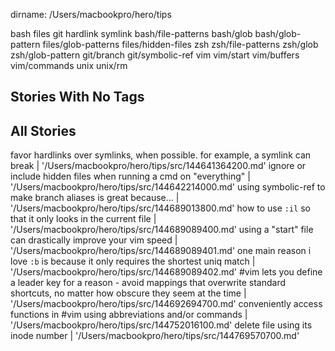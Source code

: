 dirname: /Users/macbookpro/hero/tips

bash files git hardlink symlink bash/file-patterns bash/glob bash/glob-pattern files/glob-patterns files/hidden-files zsh zsh/file-patterns zsh/glob zsh/glob-pattern git/branch git/symbolic-ref vim vim/start vim/buffers vim/commands unix unix/rm 

 Stories With No Tags
----------------------



All Stories
-----------

  favor hardlinks over symlinks, when possible.  for example, a symlink can break | '/Users/macbookpro/hero/tips/src/144641364200.md'
  ignore or include hidden files when running a cmd on "everything" | '/Users/macbookpro/hero/tips/src/144642214000.md'
  using symbolic-ref to make branch aliases is great because... | '/Users/macbookpro/hero/tips/src/144689013800.md'
  how to use `:il` so that it only looks in the current file | '/Users/macbookpro/hero/tips/src/144689089400.md'
  using a "start" file can drastically improve your vim speed | '/Users/macbookpro/hero/tips/src/144689089401.md'
  one main reason i love `:b` is because it only requires the shortest uniq match | '/Users/macbookpro/hero/tips/src/144689089402.md'
  #vim lets you define a leader key for a reason - avoid mappings that overwrite standard shortcuts, no matter how obscure they seem at the time | '/Users/macbookpro/hero/tips/src/144692694700.md'
  conveniently access functions in #vim using abbreviations and/or commands | '/Users/macbookpro/hero/tips/src/144752016100.md'
  delete file using its inode number                 | '/Users/macbookpro/hero/tips/src/144769570700.md'

